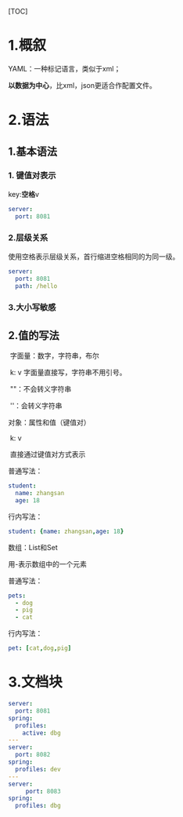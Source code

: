 [TOC]



# 1.概叙

YAML：一种标记语言，类似于xml；

**以数据为中心**，比xml，json更适合作配置文件。





# 2.语法

## 1.基本语法

### 1. 键值对表示

key:**空格**v

~~~ yaml
server:
  port: 8081
~~~



### 2.层级关系

使用空格表示层级关系，首行缩进空格相同的为同一级。

~~~ yaml
server:
  port: 8081
  path: /hello
~~~



### 3.大小写敏感



## 2.值的写法

​	字面量：数字，字符串，布尔

​			k: v	字面量直接写，字符串不用引号。

​			""：不会转义字符串

​			''：会转义字符串



对象：属性和值（键值对）

​		k: v	

​				直接通过键值对方式表示

普通写法：

~~~ yaml
student:
  name: zhangsan
  age: 18
~~~

行内写法：

~~~ yaml
student: {name: zhangsan,age: 18}
~~~



数组：List和Set

用-表示数组中的一个元素

普通写法：

~~~ yaml
pets: 
  - dog
  - pig
  - cat
~~~

行内写法：

~~~ yaml
pet: [cat,dog,pig]
~~~





# 3.文档块

~~~ yaml
server:
  port: 8081
spring:
  profiles:
    active: dbg
---
server:
  port: 8082
spring:
  profiles: dev
---
server:
     port: 8083
spring:
  profiles: dbg
~~~



